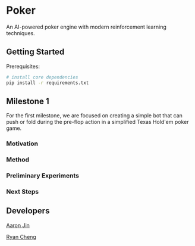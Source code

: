 # Poker

An AI-powered poker engine with modern reinforcement learning techniques.

## Getting Started

Prerequisites:

```bash
# install core dependencies
pip install -r requirements.txt
```

## Milestone 1

For the first milestone, we are focused on creating a simple bot that can push or fold during the pre-flop action in a simplified Texas Hold'em poker game.

### Motivation

### Method

### Preliminary Experiments

### Next Steps

## Developers

[Aaron Jin](https://github.com/aaronkjin)

[Ryan Cheng](https://github.com/ryachen01)
